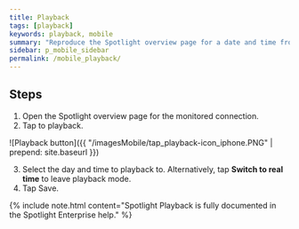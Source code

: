 ```yaml
---
title: Playback
tags: [playback]
keywords: playback, mobile
summary: "Reproduce the Spotlight overview page for a date and time from the recent past."
sidebar: p_mobile_sidebar
permalink: /mobile_playback/
---
```


## Steps

1. Open the Spotlight overview page for the monitored connection.
2. Tap to playback.

![Playback button]({{ "/imagesMobile/tap_playback-icon_iphone.PNG" | prepend: site.baseurl }})

3. Select the day and time to playback to. Alternatively, tap **Switch to real time** to leave playback mode.
4. Tap Save.

{% include note.html content="Spotlight Playback is fully documented in the Spotlight Enterprise help." %}
